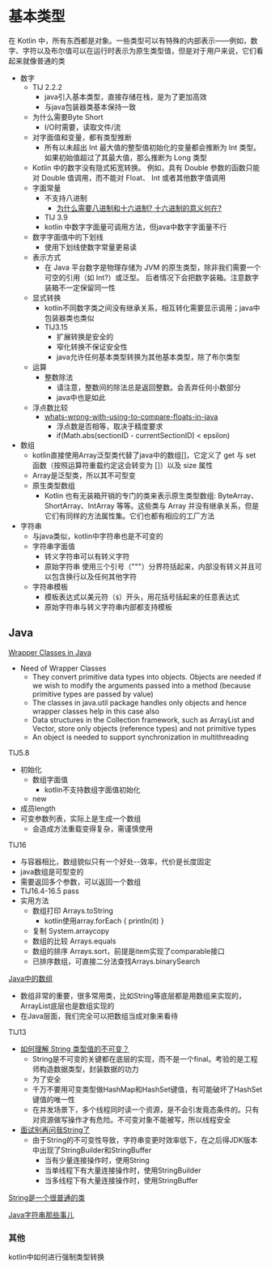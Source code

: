# 基本类型

在 Kotlin 中，所有东西都是对象。一些类型可以有特殊的内部表示——例如，数字、字符以及布尔值可以在运行时表示为原生类型值，但是对于用户来说，它们看起来就像普通的类

+ 数字
  + TIJ 2.2.2
    + java引入基本类型，直接存储在栈，是为了更加高效
    + 与java包装器类基本保持一致
  + 为什么需要Byte Short
    - I/O时需要，读取文件/流
  + 对字面值和变量，都有类型推断
    + 所有以未超出 Int 最大值的整型值初始化的变量都会推断为 Int 类型。如果初始值超过了其最大值，那么推断为 Long 类型
  + Kotlin 中的数字没有隐式拓宽转换。 例如，具有 Double 参数的函数只能对 Double 值调用，而不能对 Float、 Int 或者其他数字值调用
  + 字面常量
    + 不支持八进制
      + [为什么需要八进制和十六进制? 十六进制的意义何在?](https://blog.csdn.net/qq_37955980/article/details/89377086)
    + TIJ 3.9
    + kotlin 中数字字面量可调用方法，但java中数字字面量不行
  + 数字字面值中的下划线
    + 使用下划线使数字常量更易读
  + 表示方式
    + 在 Java 平台数字是物理存储为 JVM 的原生类型，除非我们需要一个可空的引用（如 Int?）或泛型。 后者情况下会把数字装箱。注意数字装箱不一定保留同一性
  + 显式转换
    + kotlin不同数字类之间没有继承关系，相互转化需要显示调用；java中包装器类也类似
    + TIJ3.15
      + 扩展转换是安全的
      + 窄化转换不保证安全性
      + java允许任何基本类型转换为其他基本类型，除了布尔类型
  + 运算
    + 整数除法
      + 请注意，整数间的除法总是返回整数。会丢弃任何小数部分
      + java中也是如此
  + 浮点数比较
    + [whats-wrong-with-using-to-compare-floats-in-java](https://stackoverflow.com/questions/1088216/whats-wrong-with-using-to-compare-floats-in-java)
      + 浮点数是否相等，取决于精度要求
      + if(Math.abs(sectionID - currentSectionID) < epsilon)
+ 数组
  + kotlin直接使用Array泛型类代替了java中的数组[]，它定义了 get 与 set 函数（按照运算符重载约定这会转变为 []）以及 size 属性
  + Array是泛型类，所以其不可型变
  + 原生类型数组
    + Kotlin 也有无装箱开销的专门的类来表示原生类型数组: ByteArray、 ShortArray、IntArray 等等。这些类与 Array 并没有继承关系，但是它们有同样的方法属性集。它们也都有相应的工厂方法
+ 字符串
  + 与java类似，kotlin中字符串也是不可变的
  + 字符串字面值
    + 转义字符串可以有转义字符
    + 原始字符串 使用三个引号（"""）分界符括起来，内部没有转义并且可以包含换行以及任何其他字符
  + 字符串模板
    + 模板表达式以美元符（`$`）开头，用花括号括起来的任意表达式
    + 原始字符串与转义字符串内部都支持模板

## Java

[Wrapper Classes in Java](https://www.geeksforgeeks.org/wrapper-classes-java/)

+ Need of Wrapper Classes
  + They convert primitive data types into objects. Objects are needed if we wish to modify the arguments passed into a method (because primitive types are passed by value)
  + The classes in java.util package handles only objects and hence wrapper classes help in this case also
  + Data structures in the Collection framework, such as ArrayList and Vector, store only objects (reference types) and not primitive types
  + An object is needed to support synchronization in multithreading

TIJ5.8

+ 初始化
  + 数组字面值
    + kotlin不支持数组字面值初始化
  + new
+ 成员length
+ 可变参数列表，实际上是生成一个数组
  + 会造成方法重载变得复杂，需谨慎使用

TIJ16

+ 与容器相比，数组貌似只有一个好处--效率，代价是长度固定
+ java数组是可型变的
+ 需要返回多个参数，可以返回一个数组
+ TIJ16.4-16.5 pass
+ 实用方法
  + 数组打印 Arrays.toString
    + kotlin使用array.forEach { println(it) }
  + 复制 System.arraycopy
  + 数组的比较 Arrays.equals
  + 数组的排序 Arrays.sort，前提是item实现了comparable接口
  + 已排序数组，可直接二分法查找Arrays.binarySearch

[Java中的数组](https://zhuanlan.zhihu.com/p/27584309)

+ 数组非常的重要，很多常用类，比如String等底层都是用数组来实现的，ArrayList底层也是数组实现的
+ 在Java层面，我们完全可以把数组当成对象来看待

TIJ13

+ [如何理解 String 类型值的不可变？](https://www.zhihu.com/question/20618891)
  + String是不可变的关键都在底层的实现，而不是一个final。考验的是工程师构造数据类型，封装数据的功力
  + 为了安全
  + 千万不要用可变类型做HashMap和HashSet键值，有可能破坏了HashSet键值的唯一性
  + 在并发场景下，多个线程同时读一个资源，是不会引发竟态条件的。只有对资源做写操作才有危险。不可变对象不能被写，所以线程安全
+ [面试别再问我String了](https://zhuanlan.zhihu.com/p/60643031)
  + 由于String的不可变性导致，字符串变更时效率低下，在之后得JDK版本中出现了StringBuilder和StringBuffer
    + 当有少量连接操作时，使用String
    + 当单线程下有大量连接操作时，使用StringBuilder
    + 当多线程下有大量连接操作时，使用StringBuffer

[String是一个很普通的类](https://zhuanlan.zhihu.com/p/27626724)

[Java字符串那些事儿](https://zhuanlan.zhihu.com/p/27570687)

### 其他

kotlin中如何进行强制类型转换
